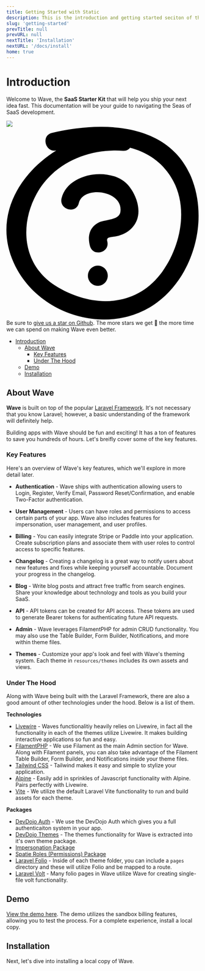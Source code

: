```yaml
---
title: Getting Started with Static
description: This is the introduction and getting started seciton of the Static documentation.
slug: 'getting-started'
prevTitle: null
prevURL: null
nextTitle: 'Installation'
nextURL: '/docs/install'
home: true
---
```


# Introduction

Welcome to Wave, the **SaaS Starter Kit** that will help you ship your next idea fast. This documentation will be your guide to navigating the Seas of SaaS development.

<div class="flex relative items-center py-5 pr-5 pl-[140px] my-10 leading-normal text-white bg-gradient-to-br from-blue-500 to-indigo-600  rounded-md">
<img src="https://cdn.devdojo.com/images/march2021/octocat-help.png" class="absolute left-0 flex-shrink-0 my-0 mt-2 mr-3.5 ml-2 w-auto h-32" /> 
<svg  class="hidden flex-shrink-0 my-0 mr-3.5 w-auto h-10" xmlns="http://www.w3.org/2000/svg" viewBox="0 0 60 60" fill="none"><path fill="#000" d="M31.644 46.367c0 1.733-1.39 3.14-3.099 3.14-1.713 0-3.104-1.406-3.104-3.14 0-1.734 1.39-3.142 3.104-3.142 1.71.003 3.1 1.408 3.1 3.142ZM22.612 23.744c1.374-5.633 14.076-3.948 12.957 2.825-.42 2.529-4.902 2.312-6.74 3.229-2.906 1.446-3.56 4.312-2.744 7.304.958 3.52 6.357 2.023 5.395-1.504-.392-1.435 1.367-1.188 2.83-1.52 1.907-.428 3.508-1.184 4.877-2.604 3.586-3.714 1.903-9.437-.885-12.964-4.994-6.328-19.082-4.49-21.08 3.726-.866 3.548 4.529 5.052 5.39 1.508Z"/><path fill="#000" d="M58.14 16.805C51.474-1.52 30.006-1.86 14.194 1.906c-3.467.825-2.053 6.147 1.362 5.477-11.78 7.305-19.67 20.77-13.275 34.938 7.496 16.613 30.228 23.27 44.856 12.3C58.267 46.278 62.9 29.886 58.14 16.805ZM47.876 46.142c-8.345 10.456-21.959 9.987-32.526 3.36-10.22-6.404-11.375-18.73-5.916-28.64 5.378-9.758 16.414-14.18 26.986-13.395 1.015.077 1.73-.329 2.175-.942 5.54 1.446 10.4 4.585 13.521 10.41 4.897 9.137 1.91 21.503-4.24 29.207Z"/></svg>
<span>Be sure to <a href="https://github.com/thedevdojo/wave" target="_blank" class="text-white underline">give us a star on Github</a>. The more stars we get 🤩 the more time we can spend on making Wave even better.</span>
</div>

- [Introduction](#introduction)
  - [About Wave](#about-wave)
    - [Key Features](#key-features)
    - [Under The Hood](#under-the-hood)
  - [Demo](#demo)
  - [Installation](#installation)

## About Wave

**Wave** is built on top of the popular <a href="https://laravel.com" target="_blank">Laravel Framework</a>. It's not necessary that you know Laravel; however, a basic understanding of the framework will definitely help.

Building apps with Wave should be fun and exciting! It has a ton of features to save you hundreds of hours. Let's breifly cover some of the key features.

### Key Features

Here's an overview of Wave's key features, which we'll explore in more detail later.

 - **Authentication** - Wave ships with authentication allowing users to Login, Register, Verify Email, Password Reset/Confirmation, and enable Two-Factor authentication.

 - **User Management** - Users can have roles and permissions to access certain parts of your app. Wave also includes features for impersonation, user management, and user profiles.

 - **Billing** - You can easily integrate Stripe or Paddle into your application. Create subscription plans and associate them with user roles to control access to specific features.

 - **Changelog** - Creating a changelog is a great way to notify users about new features and fixes while keeping yourself accountable. Document your progress in the changelog.

- **Blog** - Write blog posts and attract free traffic from search engines. Share your knowledge about technology and tools as you build your SaaS.

- **API** - API tokens can be created for API access. These tokens are used to generate Bearer tokens for authenticating future API requests.

- **Admin** - Wave leverages FilamentPHP for admin CRUD functionality. You may also use the Table Builder, Form Builder, Notifications, and more within theme files.

- **Themes** - Customize your app's look and feel with Wave's theming system. Each theme in `resources/themes` includes its own assets and views.

### Under The Hood

Along with Wave being built with the Laravel Framework, there are also a good amount of other technologies under the hood. Below is a list of them.

**Technologies**

- <a href="https://livewire.laravel.com" target="_blank" class="font-bold">Livewire</a> - Waves functionalitiy heavily relies on Livewire, in fact all the functionality in each of the themes utilize Livewire. It makes building interactive applications so fun and easy.
- <a href="https://filamentphp.com" target="_blank" class="font-bold">FilamentPHP</a> - We use Filament as the main Admin section for Wave. Along with Filament panels, you can also take advantage of the Filament Table Builder, Form Builder, and Notifications inside your theme files.
- <a href="https://tailwidcss.com" target="_blank" class="font-bold">Tailwind CSS</a> - Tailwind makes it easy and simple to stylize your application.
- <a href="https://alpinejs.dev" target="_blank" class="font-bold">Alpine</a> - Easily add in sprinkles of Javascript functionality with Alpine. Pairs perfectly with Livewire.
- <a href="https://vitejs.dev/" target="_blank" class="font-bold">Vite</a> - We utilize the default Laravel Vite functionality to run and build assets for each theme. 

**Packages**

- <a href="https://devdojo.com/auth" target="_blank" class="font-bold">DevDojo Auth</a> - We use the DevDojo Auth which gives you a full authenticaiton system in your app.
- <a href="https://github.com/thedevdojo/themes" target="_blank" class="font-bold">DevDojo Themes</a> - The themes functionality for Wave is extracted into it's own theme package.
- <a href="https://github.com/404labfr/laravel-impersonate" target="_blank" class="font-bold">Impersonation Package</a>
- <a href="https://spatie.be/docs/laravel-permission" target="_blank" class="font-bold">Spatie Roles (Permissions) Package</a>
- <a href="https://laravel.com/docs/folio" target="_blank" class="font-bold">Laravel Folio</a> - Inside of each theme folder, you can include a `pages` directory and these will utilize Folio and be mapped to a route.
- <a href="https://livewire.laravel.com/docs/volt" target="_blank" class="font-bold">Laravel Volt</a> - Many folio pages in Wave utilize Wave for creating single-file volt functionality.

## Demo

<a href="https://devdojo.com/wave" target="_blank">View the demo here</a>. The demo utilizes the sandbox billing features, allowing you to test the process. For a complete experience, install a local copy.

## Installation

Next, let's dive into installing a local copy of Wave.